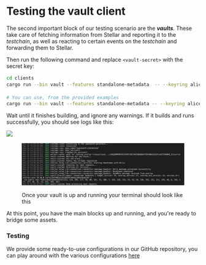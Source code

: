 # Testing the vault client

The second important block of our testing scenario are the _**vaults**_. These take care of fetching information from Stellar and reporting it to the _testchain_, as well as reacting to certain events on the _testchain_ and forwarding them to Stellar.

Then run the following command and replace `<vault-secret>` with the secret key:

```bash
cd clients
cargo run --bin vault --features standalone-metadata  -- --keyring alice --stellar-vault-secret-key-filepath <secret_key_file_path> --stellar-overlay-config-filepath <cfg_file_path>

# You can use, from the provided examples
cargo run --bin vault --features standalone-metadata -- --keyring alice --stellar-vault-secret-key-filepath ./spacewalk/clients/stellar-relay-lib/resources/secretkey/stellar_secretkey_testnet --stellar-overlay-config-filepath ./spacewalk/clients/stellar-relay-lib/resources/config/testnet/stellar_relay_config_sdftest1.json
```

Wait until it finishes building, and ignore any warnings. If it builds and runs successfully, you should see logs like this:

![](../../../../.gitbook/assets/vaultlogs)

<figure><img src="../../../../.gitbook/assets/image (2) (1) (1).png" alt=""><figcaption><p>Once your vault is up and running your terminal should look like this</p></figcaption></figure>

At this point, you have the main blocks up and running, and you're ready to bridge some assets.

### Testing

We provide some ready-to-use configurations in our GitHub repository, you can play around with the various configurations [here](https://github.com/pendulum-chain/spacewalk/tree/main/clients/vault/resources/config)

